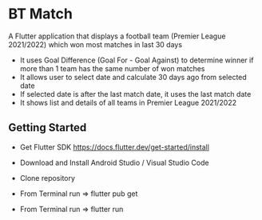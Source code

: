 # BT Match

A Flutter application that displays a football team (Premier League 2021/2022) which won most matches in last 30 days

* It uses Goal Difference (Goal For - Goal Against) to determine winner if more than 1 team has the same number of won matches
* It allows user to select date and calculate 30 days ago from selected date
* If selected date is after the last match date, it uses the last match date
* It shows list and details of all teams in Premier League 2021/2022

## Getting Started

* Get Flutter SDK https://docs.flutter.dev/get-started/install
* Download and Install 
    Android Studio / Visual Studio Code

* Clone repository
* From Terminal run => flutter pub get 
* From Terminal run => flutter run

